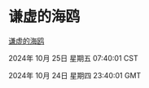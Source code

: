 # 谦虚的海鸥
[谦虚的海鸥](http://219.139.199.238:56308/qxdho/course/base/hotlink/index.php)

2024年 10月 25日 星期五 07:40:01 CST

2024年 10月 24日 星期四 23:40:01 GMT
